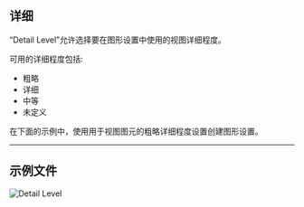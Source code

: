 ## 详细
“Detail Level”允许选择要在图形设置中使用的视图详细程度。

可用的详细程度包括:
- 粗略
- 详细
- 中等
- 未定义

在下面的示例中，使用用于视图图元的粗略详细程度设置创建图形设置。
___
## 示例文件

![Detail Level](./DSRevitNodesUI.DetailLevel_img.jpg)
